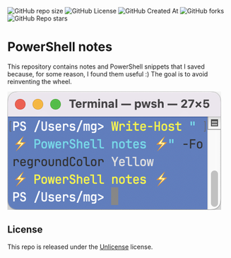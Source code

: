 ![GitHub repo size](https://img.shields.io/github/repo-size/MaxGripe/powershell-notes)
![GitHub License](https://img.shields.io/github/license/MaxGripe/powershell-notes)
![GitHub Created At](https://img.shields.io/github/created-at/MaxGripe/powershell-notes)
![GitHub forks](https://img.shields.io/github/forks/MaxGripe/powershell-notes)
![GitHub Repo stars](https://img.shields.io/github/stars/MaxGripe/powershell-notes)

# PowerShell notes

This repository contains notes and PowerShell snippets that I saved because, for some reason, I found them useful :) The goal is to avoid reinventing the wheel.

![PowerShell notes](powershell-notes.png)

## License

This repo is released under the [Unlicense](LICENSE) license.
